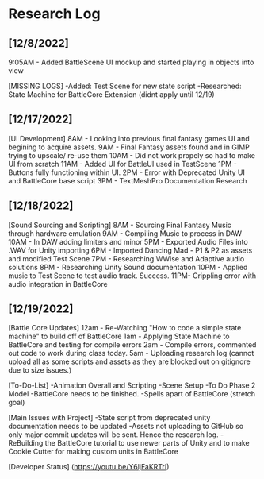 # Research Log

[12/8/2022]
-------------
9:05AM - Added BattleScene UI mockup and started playing in objects into view

[MISSING LOGS]
-Added: Test Scene for new state script
-Researched: State Machine for BattleCore Extension (didnt apply until 12/19)

[12/17/2022]
-------------
[UI Development]
8AM - Looking into previous final fantasy games UI and begining to acquire assets.
9AM - Final Fantasy assets found and in GIMP trying to upscale/ re-use them
10AM - Did not work propely so had to make UI from scratch
11AM - Added UI for BattleUI used in TestScene
1PM - Buttons fully functioning within UI.
2PM - Error with Deprecated Unity UI and BattleCore base script
3PM - TextMeshPro Documentation Research

[12/18/2022]
-------------
[Sound Sourcing and Scripting]
8AM - Sourcing Final Fantasy Music through hardware emulation
9AM - Compiling Music to process in DAW
10AM - In DAW adding limiters and minor 
5PM - Exported Audio Files into .WAV for Unity importing
6PM - Imported Dancing Mad - P1 & P2 as assets and modified Test Scene
7PM - Researching WWise and Adaptive audio solutions
8PM - Researching Unity Sound documentation
10PM - Applied music to Test Scene to test audio track. Success.
11PM-  Crippling error with audio integration in BattleCore

[12/19/2022]
-------------
[Battle Core Updates]
12am - Re-Watching "How to code a simple state machine" to build off of BattleCore
1am - Applying State Machine to BattleCore and testing for compile errors
2am - Compile errors, commented out code to work during class today.
5am - Uploading research log (cannot upload all as some scripts and assets as they are blocked out on gitignore due to size issues.)

[To-Do-List]
-Animation Overall and Scripting
-Scene Setup
-To Do Phase 2 Model
-BattleCore needs to be finished.
-Spells apart of BattleCore (stretch goal)

[Main Issues with Project]
-State script from deprecated unity documentation needs to be updated
-Assets not uploading to GitHub so only major commit updates will be sent. Hence the research log.
-ReBuilding the BattleCore tutorial to use newer parts of Unity and to make Cookie Cutter for making custom units in BattleCore

[Developer Status]
(https://youtu.be/Y6ljFaKRTrI)

